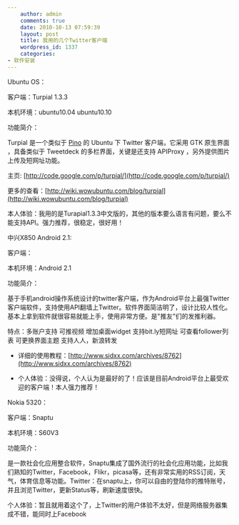 ```yaml
---
    author: admin
    comments: true
    date: 2010-10-13 07:59:39
    layout: post
    title: 我用的几个Twitter客户端
    wordpress_id: 1337
    categories:
- 软件安装
---
```


Ubuntu OS：

客户端：Turpial 1.3.3

本机环境：ubuntu10.04 ubuntu10.10

功能简介：

Turpial 是一个类似于 [Pino](http://w.riku.me/blog/pino) 的 Ubuntu 下 Twitter 客户端，它采用 GTK 原生界面 ，具备类似于 Tweetdeck 的多栏界面，关键是还支持 APIProxy ，另外提供图片上传及短网址功能。

主页: [http://code.google.com/p/turpial/](http://code.google.com/p/turpial/)

更多的查看：[http://wiki.wowubuntu.com/blog/turpial](http://wiki.wowubuntu.com/blog/turpial)

本人体验：我用的是Turapial1.3.3中文版的，其他的版本要么语言有问题，要么不能支持API。强力推荐，很稳定，很好用！

中兴X850 Android 2.1:

客户端：

本机环境：Android 2.1

功能简介：

基于手机android操作系统设计的twitter客户端，作为Android平台上最强Twitter客户端软件，支持使用API翻墙上Twitter。软件界面简洁明了，设计比较人性化。基本上拿到软件就很容易就能上手，使用非常方便。是"推友"们的发推利器。

特点：多账户支持 可推视频 增加桌面widget 支持bit.ly短网址 可查看follower列表 可更换界面主题 支持人人，新浪转发

* 详细的使用教程：[http://www.sidxx.com/archives/8762](http://www.sidxx.com/archives/8762)

* 个人体验：没得说，个人认为是最好的了！应该是目前Android平台上最受欢迎的客户端！本人强力推荐！

Nokia 5320：

客户端：Snaptu

本机环境：S60V3

功能简介：

是一款社会化应用整合软件，Snaptu集成了国外流行的社会化应用功能，比如我们熟知的Twitter，Facebook，Flikr，picasa等，还有非常实用的RSS订阅，天气，体育信息等功能。Twitter：在snaptu上，你可以自由的登陆你的推特账号，并且浏览Twitter，更新Status等，刷新速度很快。

个人体验：暂且就用着这个了，上Twitter的用户体验不太好，但是网络服务器集成不错，能同时上Facebook

